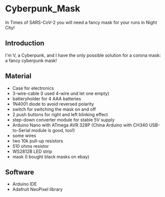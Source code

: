 # Cyberpunk_Mask
In Times of SARS-CoV-2 you will need a fancy mask for your runs in Night City!

## Introduction
I'm V, a Cyberpunk, and I have the only possible solution for a corona mask: a fancy cyberpunk mask!

## Material

- Case for electronics
- 3-wire-cable (I used 4-wire und let one empty)
- batteryholder for 4 AAA batteries
- 1N4001 diode to avoid reversed polarity
- switch for switching the mask on and off
- 2 push buttons for right and left blinking effect
- step-down converter module for stable 5V supply
- Arduino Nano with ATmega AVR 328P (China Arduino with CH340 USB-to-Serial module is good, too!)
- some wires
- two 10k pull-up resistors
- 510 ohms resistor
- WS2812B LED strip
- mask (I bought black masks on ebay)

## Software

- Arduino IDE
- Adafruit NeoPixel library
